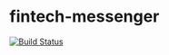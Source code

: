 # fintech-messenger

[![Build Status](https://travis-ci.org/MaximPestryakov/fintech-messenger.svg?branch=master)](https://travis-ci.org/MaximPestryakov/fintech-messenger)
